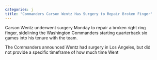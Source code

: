 ```yaml
---
categories: j
title: "Commanders Carson Wentz Has Surgery to Repair Broken Finger"
---
```


Carson Wentz underwent surgery Monday to repair a broken right ring finger, sidelining the Washington Commanders starting quarterback six games into his tenure with the team.



The Commanders announced Wentz had surgery in Los Angeles, but did not provide a specific timeframe of how much time Went